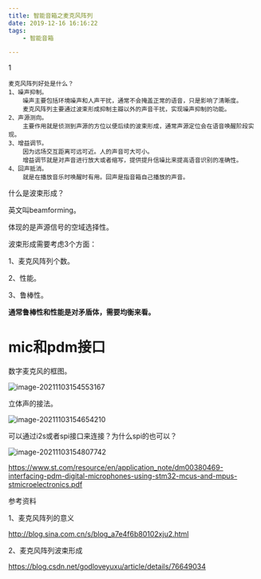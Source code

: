 ```yaml
---
title: 智能音箱之麦克风阵列
date: 2019-12-16 16:16:22
tags:
	- 智能音箱

---
```


1

```
麦克风阵列好处是什么？
1、噪声抑制。
	噪声主要包括环境噪声和人声干扰，通常不会掩盖正常的语音，只是影响了清晰度。
	麦克风阵列主要通过波束形成抑制主瓣以外的声音干扰，实现噪声抑制的功能。
2、声源测向。
	主要作用就是侦测到声源的方位以便后续的波束形成，通常声源定位会在语音唤醒阶段实现。
3、增益调节。
	因为远场交互距离可远可近。人的声音可大可小。
	增益调节就是对声音进行放大或者缩写，提供提升信噪比来提高语音识别的准确性。
4、回声抵消。
	就是在播放音乐时唤醒时有用。回声是指音箱自己播放的声音。
```

什么是波束形成？

英文叫beamforming。

体现的是声源信号的空域选择性。

波束形成需要考虑3个方面：

1、麦克风阵列个数。

2、性能。

3、鲁棒性。

**通常鲁棒性和性能是对矛盾体，需要均衡来看。**

# mic和pdm接口

数字麦克风的框图。

![image-20211103154553167](https://gitee.com/teddyxiong53/playopenwrt_pic/raw/master/image-20211103154553167.png)

立体声的接法。

![image-20211103154654210](https://gitee.com/teddyxiong53/playopenwrt_pic/raw/master/image-20211103154654210.png)



可以通过i2s或者spi接口来连接？为什么spi的也可以？

![image-20211103154807742](https://gitee.com/teddyxiong53/playopenwrt_pic/raw/master/image-20211103154807742.png)

https://www.st.com/resource/en/application_note/dm00380469-interfacing-pdm-digital-microphones-using-stm32-mcus-and-mpus-stmicroelectronics.pdf

参考资料

1、麦克风阵列的意义

http://blog.sina.com.cn/s/blog_a7e4f6b80102xju2.html

2、麦克风阵列波束形成

https://blog.csdn.net/godloveyuxu/article/details/76649034